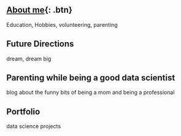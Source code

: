## [About me](hhttps://denisebps.github.io/Denisebps/AboutMe/){: .btn}

Education, Hobbies, volunteering, parenting

## Future Directions

dream, dream big

## Parenting while being a good data scientist

blog about the funny bits of being a mom and being a professional

## Portfolio

data science projects

